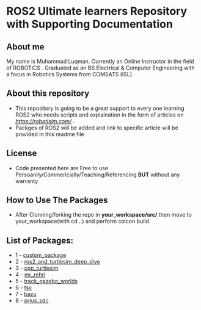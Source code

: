 # ROS2 Ultimate learners Repository with Supporting Documentation

## About me
My name is Muhammad Luqman. Currently an Online Instructor in the field of ROBOTICS . Graduated as an BS Electrical & Computer Engineering with a focus in Robotics Systems from COMSATS (ISL).  
## About this repository
- This repository is going to be a great support to every one learning ROS2 who needs scripts and explaination in the form of articles on *https://robotisim.com/* . 
- Packges of ROS2 will be added and link to specific article will be provided in this readme file
## License
- Code presented here are Free to use Persoanlly/Commericially/Teaching/Referencing **BUT** without any warranty
## How to Use The Packages
- After Clonning/forking the repo in **your_workspace/src/** then move to your_workspace(with cd ..) and perform colcon build

## List of Packages:
* 1 - [custom_package](#custom_package)
* 2 - [ros2_and_turtlesim_deep_dive](#ros2_and_turtlesim_deep_dive) 
* 3 - [cpp_turtlesim](#cpp_turtlesim)
* 4 - [mr_rehri](#mr_rehri) 
* 5 - [track_gazebo_worlds](#tracks_gazebo_worlds)
* 6 - [tsc](#tsc)
* 7 - [bazu](#bazu)
* 8 - [prius_sdc](#Toyota_prius_self_driving_car)

